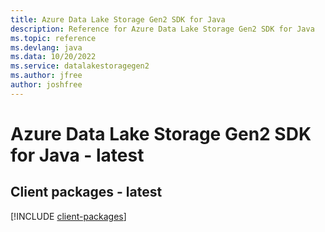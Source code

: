 ```yaml
---
title: Azure Data Lake Storage Gen2 SDK for Java
description: Reference for Azure Data Lake Storage Gen2 SDK for Java
ms.topic: reference
ms.devlang: java
ms.data: 10/20/2022
ms.service: datalakestoragegen2
ms.author: jfree
author: joshfree
---
```

# Azure Data Lake Storage Gen2 SDK for Java - latest

## Client packages - latest
[!INCLUDE [client-packages](data-lake-storage-gen2-client-index.md)]